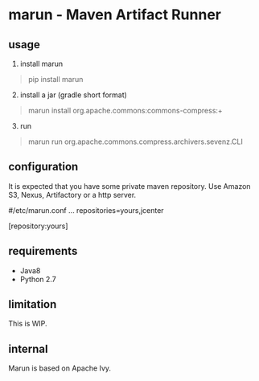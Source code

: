 # marun - Maven Artifact Runner

## usage
1. install marun
 > pip install marun

2. install a jar (gradle short format)
 > marun install org.apache.commons:commons-compress:+

3. run
 > marun run org.apache.commons.compress.archivers.sevenz.CLI

## configuration
It is expected that you have some private maven repository.
Use Amazon S3, Nexus, Artifactory or a http server.

 #/etc/marun.conf
 ...
 repositories=yours,jcenter
 
 [repository:yours]

## requirements
* Java8
* Python 2.7

## limitation
This is WIP.

## internal
Marun is based on Apache Ivy.

